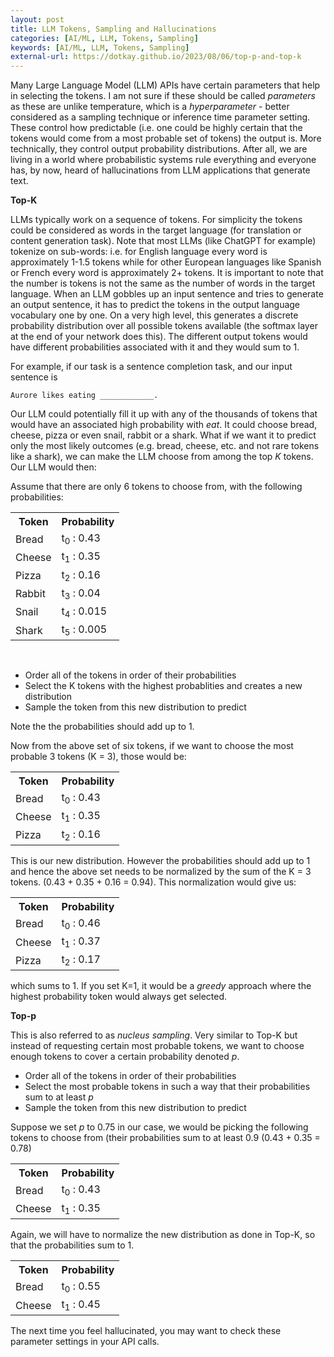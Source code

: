 ```yaml
---
layout: post
title: LLM Tokens, Sampling and Hallucinations
categories: [AI/ML, LLM, Tokens, Sampling]
keywords: [AI/ML, LLM, Tokens, Sampling]
external-url: https://dotkay.github.io/2023/08/06/top-p-and-top-k
---
```


Many Large Language Model (LLM) APIs have certain parameters that help in selecting the tokens. I am not sure if these should be called *parameters* as these are unlike temperature, which is a *hyperparameter* - better considered as a sampling technique or inference time parameter setting. These control how predictable (i.e. one could be highly certain that the tokens would come from a most probable set of tokens) the output is. More technically, they control output probability distributions. After all, we are living in a world where probabilistic systems rule everything and everyone has, by now, heard of hallucinations from LLM applications that generate text.
<br>

**Top-K**

LLMs typically work on a sequence of tokens. For simplicity the tokens could be considered as words in the target language (for translation or content generation task). Note that most LLMs (like ChatGPT for example) tokenize on sub-words: i.e. for English language every word is approximately 1-1.5 tokens while for other European languages like Spanish or French every word is approximately 2+ tokens. It is important to note that the number is tokens is not the same as the number of words in the target language. When an LLM gobbles up an input sentence and tries to generate an output sentence, it has to predict the tokens in the output language vocabulary one by one. On a very high level, this generates a discrete probability distribution over all possible tokens available (the softmax layer at the end of your network does this). The different output tokens would have different probabilities associated with it and they would sum to 1.

For example, if our task is a sentence completion task, and our input sentence is

```
Aurore likes eating ____________.
```

Our LLM could potentially fill it up with any of the thousands of tokens that would have an associated high probability with *eat*. It could choose bread, cheese, pizza or even snail, rabbit or a shark. What if we want it to predict only the most likely outcomes (e.g. bread, cheese, etc. and not rare tokens like a shark), we can make the LLM choose from among the top *K* tokens. Our LLM would then:

Assume that there are only 6 tokens to choose from, with the following probabilities:

 <table>
  <tr>
    <th>Token</th>
    <th>Probability</th>
  </tr>
  <tr>
    <td>Bread</td>
    <td> t<sub>0</sub> : 0.43 </td>
  </tr>
  <tr>  
    <td>Cheese</td>
    <td>t<sub>1</sub> : 0.35</td>
  </tr>
  <tr>  
    <td>Pizza</td>
    <td>t<sub>2</sub> : 0.16</td>
  </tr>
  <tr>  
    <td>Rabbit</td>
    <td>t<sub>3</sub> : 0.04</td>
  </tr>
  <tr>  
    <td>Snail</td>
    <td>t<sub>4</sub> : 0.015</td>
  </tr>
  <tr>  
    <td>Shark</td>
    <td>t<sub>5</sub> : 0.005</td>
  </tr>
</table> 
<br>

* Order all of the tokens in order of their probabilities
* Select the K tokens with the highest probablities and creates a new distribution
* Sample the token from this new distribution to predict 

Note the the probabilities should add up to 1.

Now from the above set of six tokens, if we want to choose the most probable 3 tokens (K = 3), those would be:

<table>
  <tr>
    <th>Token</th>
    <th>Probability</th>
  </tr>
  <tr>
    <td>Bread</td>
    <td> t<sub>0</sub> : 0.43 </td>
  </tr>
  <tr>  
    <td>Cheese</td>
    <td>t<sub>1</sub> : 0.35</td>
  </tr>
  <tr>  
    <td>Pizza</td>
    <td>t<sub>2</sub> : 0.16</td>
  </tr>
</table>

This is our new distribution. However the probabilities should add up to 1 and hence the above set needs to be normalized by the sum of the K = 3 tokens. (0.43 + 0.35 + 0.16 = 0.94). This normalization would give us:

<table>
  <tr>
    <th>Token</th>
    <th>Probability</th>
  </tr>
  <tr>
    <td>Bread</td>
    <td> t<sub>0</sub> : 0.46 </td>
  </tr>
  <tr>  
    <td>Cheese</td>
    <td>t<sub>1</sub> : 0.37</td>
  </tr>
  <tr>  
    <td>Pizza</td>
    <td>t<sub>2</sub> : 0.17</td>
  </tr>
</table>

which sums to 1. If you set K=1, it would be a *greedy* approach where the highest probability token would always get selected.
<br>

**Top-p**

This is also referred to as *nucleus sampling*. Very similar to Top-K but instead of requesting certain most probable tokens, we want to choose enough tokens to cover a certain probability denoted *p*. 

* Order all of the tokens in order of their probabilities
* Select the most probable tokens in such a way that their probabilities sum to at least *p*
* Sample the token from this new distribution to predict

Suppose we set *p* to 0.75 in our case, we would be picking the following tokens to choose from (their probabilities sum to at least 0.9 (0.43 + 0.35 = 0.78)

<table>
  <tr>
    <th>Token</th>
    <th>Probability</th>
  </tr>
  <tr>
    <td>Bread</td>
    <td> t<sub>0</sub> : 0.43 </td>
  </tr>
  <tr>  
    <td>Cheese</td>
    <td>t<sub>1</sub> : 0.35</td>
  </tr>
</table>

Again, we will have to normalize the new distribution as done in Top-K, so that the probabilities sum to 1.

<table>
  <tr>
    <th>Token</th>
    <th>Probability</th>
  </tr>
  <tr>
    <td>Bread</td>
    <td> t<sub>0</sub> : 0.55 </td>
  </tr>
  <tr>  
    <td>Cheese</td>
    <td>t<sub>1</sub> : 0.45</td>
  </tr>
</table>

The next time you feel hallucinated, you may want to check these parameter settings in your API calls.